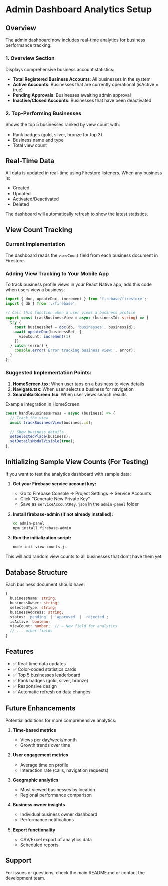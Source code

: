 # Admin Dashboard Analytics Setup

## Overview

The admin dashboard now includes real-time analytics for business performance tracking:

### 1. Overview Section
Displays comprehensive business account statistics:
- **Total Registered Business Accounts**: All businesses in the system
- **Active Accounts**: Businesses that are currently operational (isActive = true)
- **Pending Approvals**: Businesses awaiting admin approval
- **Inactive/Closed Accounts**: Businesses that have been deactivated

### 2. Top-Performing Businesses
Shows the top 5 businesses ranked by view count with:
- Rank badges (gold, silver, bronze for top 3)
- Business name and type
- Total view count

## Real-Time Data

All data is updated in real-time using Firestore listeners. When any business is:
- Created
- Updated
- Activated/Deactivated
- Deleted

The dashboard will automatically refresh to show the latest statistics.

## View Count Tracking

### Current Implementation
The dashboard reads the `viewCount` field from each business document in Firestore.

### Adding View Tracking to Your Mobile App

To track business profile views in your React Native app, add this code when users view a business:

```typescript
import { doc, updateDoc, increment } from 'firebase/firestore';
import { db } from './firebase';

// Call this function when a user views a business profile
export const trackBusinessView = async (businessId: string) => {
  try {
    const businessRef = doc(db, 'businesses', businessId);
    await updateDoc(businessRef, {
      viewCount: increment(1)
    });
  } catch (error) {
    console.error('Error tracking business view:', error);
  }
};
```

### Suggested Implementation Points:
1. **HomeScreen.tsx**: When user taps on a business to view details
2. **Navigate.tsx**: When user selects a business for navigation
3. **SearchBarScreen.tsx**: When user views search results

Example integration in HomeScreen:

```typescript
const handleBusinessPress = async (business) => {
  // Track the view
  await trackBusinessView(business.id);
  
  // Show business details
  setSelectedPlace(business);
  setDetailsModalVisible(true);
};
```

## Initializing Sample View Counts (For Testing)

If you want to test the analytics dashboard with sample data:

1. **Get your Firebase service account key:**
   - Go to Firebase Console → Project Settings → Service Accounts
   - Click "Generate New Private Key"
   - Save as `serviceAccountKey.json` in the `admin-panel` folder

2. **Install firebase-admin (if not already installed):**
   ```bash
   cd admin-panel
   npm install firebase-admin
   ```

3. **Run the initialization script:**
   ```bash
   node init-view-counts.js
   ```

This will add random view counts to all businesses that don't have them yet.

## Database Structure

Each business document should have:

```typescript
{
  businessName: string;
  businessOwner: string;
  selectedType: string;
  businessAddress: string;
  status: 'pending' | 'approved' | 'rejected';
  isActive: boolean;
  viewCount: number;  // ← New field for analytics
  // ... other fields
}
```

## Features

- ✅ Real-time data updates
- ✅ Color-coded statistics cards
- ✅ Top 5 businesses leaderboard
- ✅ Rank badges (gold, silver, bronze)
- ✅ Responsive design
- ✅ Automatic refresh on data changes

## Future Enhancements

Potential additions for more comprehensive analytics:

1. **Time-based metrics**
   - Views per day/week/month
   - Growth trends over time

2. **User engagement metrics**
   - Average time on profile
   - Interaction rate (calls, navigation requests)

3. **Geographic analytics**
   - Most viewed businesses by location
   - Regional performance comparison

4. **Business owner insights**
   - Individual business owner dashboard
   - Performance notifications

5. **Export functionality**
   - CSV/Excel export of analytics data
   - Scheduled reports

## Support

For issues or questions, check the main README.md or contact the development team.
